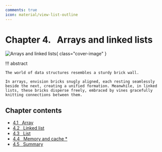 ```yaml
---
comments: true
icon: material/view-list-outline
---
```


# Chapter 4. &nbsp; Arrays and linked lists

![Arrays and linked lists](../assets/covers/chapter_array_and_linkedlist.jpg){ class="cover-image" }

!!! abstract

    The world of data structures resembles a sturdy brick wall.

    In arrays, envision bricks snugly aligned, each resting seamlessly beside the next, creating a unified formation. Meanwhile, in linked lists, these bricks disperse freely, embraced by vines gracefully knitting connections between them.

## Chapter contents

- [4.1 &nbsp; Array](array.md)
- [4.2 &nbsp; Linked list](linked_list.md)
- [4.3 &nbsp; List](list.md)
- [4.4 &nbsp; Memory and cache *](ram_and_cache.md)
- [4.5 &nbsp; Summary](summary.md)
